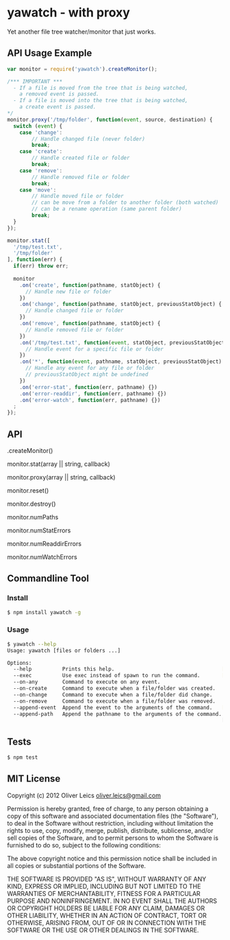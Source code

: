 yawatch - with proxy
=======

Yet another file tree watcher/monitor that just works.

API Usage Example
-----------------

```js
var monitor = require('yawatch').createMonitor();

/*** IMPORTANT ***
  - If a file is moved from the tree that is being watched,
    a removed event is passed.
  - If a file is moved into the tree that is being watched,
    a create event is passed.
*/
monitor.proxy('/tmp/folder', function(event, source, destination) {
  switch (event) {
    case 'change':
        // Handle changed file (never folder)
        break;
    case 'create':
        // Handle created file or folder
        break;
    case 'remove':
        // Handle removed file or folder
        break;
    case 'move':
        // Handle moved file or folder
        // can be move from a folder to another folder (both watched)
        // can be a rename operation (same parent folder)
        break;
  }
});

monitor.stat([
  '/tmp/test.txt',
  '/tmp/folder'
], function(err) {
  if(err) throw err;
  
  monitor
    .on('create', function(pathname, statObject) {
      // Handle new file or folder
    })
    .on('change', function(pathname, statObject, previousStatObject) {
      // Handle changed file or folder
    })
    .on('remove', function(pathname, statObject) {
      // Handle removed file or folder
    })
    .on('/tmp/test.txt', function(event, statObject, previousStatObject) {
      // Handle event for a specific file or folder
    })
    .on('*', function(event, pathname, statObject, previousStatObject) {
      // Handle any event for any file or folder
      // previousStatObject might be undefined
    })
    .on('error-stat', function(err, pathname) {})
    .on('error-readdir', function(err, pathname) {})
    .on('error-watch', function(err, pathname) {})
  ;
});
```

API
---

.createMonitor()

monitor.stat(array || string, callback)

monitor.proxy(array || string, callback)

monitor.reset()

monitor.destroy()

monitor.numPaths

monitor.numStatErrors

monitor.numReaddirErrors

monitor.numWatchErrors

Commandline Tool
----------------

### Install

```sh
$ npm install yawatch -g
```

### Usage

```sh
$ yawatch --help
Usage: yawatch [files or folders ...]

Options:
  --help          Prints this help.                                   [boolean]
  --exec          Use exec instead of spawn to run the command.       [boolean]
  --on-any        Command to execute on any event.                     [string]
  --on-create     Command to execute when a file/folder was created.   [string]
  --on-change     Command to execute when a file/folder did change.    [string]
  --on-remove     Command to execute when a file/folder was removed.   [string]
  --append-event  Append the event to the arguments of the command.   [boolean]
  --append-path   Append the pathname to the arguments of the command.
                                                                      [boolean]
```

Tests
-----

```sh
$ npm test
```

MIT License
-----------

Copyright (c) 2012 Oliver Leics <oliver.leics@gmail.com>

Permission is hereby granted, free of charge, to any person obtaining a copy of this software and associated documentation files (the "Software"), to deal in the Software without restriction, including without limitation the rights to use, copy, modify, merge, publish, distribute, sublicense, and/or sell copies of the Software, and to permit persons to whom the Software is furnished to do so, subject to the following conditions:

The above copyright notice and this permission notice shall be included in all copies or substantial portions of the Software.

THE SOFTWARE IS PROVIDED "AS IS", WITHOUT WARRANTY OF ANY KIND, EXPRESS OR IMPLIED, INCLUDING BUT NOT LIMITED TO THE WARRANTIES OF MERCHANTABILITY, FITNESS FOR A PARTICULAR PURPOSE AND NONINFRINGEMENT. IN NO EVENT SHALL THE AUTHORS OR COPYRIGHT HOLDERS BE LIABLE FOR ANY CLAIM, DAMAGES OR OTHER LIABILITY, WHETHER IN AN ACTION OF CONTRACT, TORT OR OTHERWISE, ARISING FROM, OUT OF OR IN CONNECTION WITH THE SOFTWARE OR THE USE OR OTHER DEALINGS IN THE SOFTWARE.
